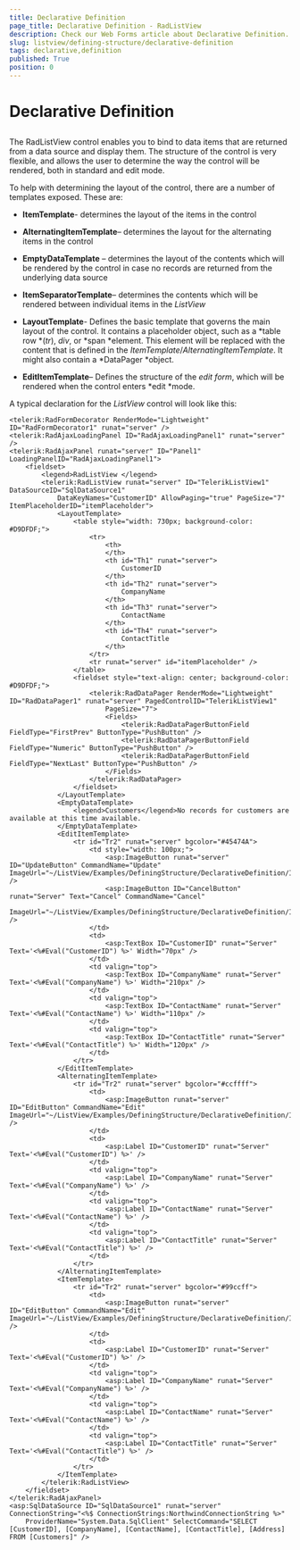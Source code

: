 ```yaml
---
title: Declarative Definition
page_title: Declarative Definition - RadListView
description: Check our Web Forms article about Declarative Definition.
slug: listview/defining-structure/declarative-definition
tags: declarative,definition
published: True
position: 0
---
```


# Declarative Definition



##  

The RadListView control enables you to bind to data items that are returned from a data source and display them. The structure of the control is very flexible, and allows the user to determine the way the control will be rendered, both in standard and edit mode.

To help with determining the layout of the control, there are a number of templates exposed. These are:

* **ItemTemplate**- determines the layout of the items in the control

* **AlternatingItemTemplate**– determines the layout for the alternating items in the control

* **EmptyDataTemplate** – determines the layout of the contents which will be rendered by the control in case no records are returned from the underlying data source

* **ItemSeparatorTemplate**– determines the contents which will be rendered between individual items in the *ListView*

* **LayoutTemplate**- Defines the basic template that governs the main layout of the control. It contains a placeholder object, such as a *table row *(*tr*), *div*, or *span *element. This element will be replaced with the content that is defined in the *ItemTemplate*/*AlternatingItemTemplate*. It might also contain a *DataPager *object.

* **EditItemTemplate**– Defines the structure of the *edit form*, which will be rendered when the control enters *edit *mode.

A typical declaration for the *ListView* control will look like this:

````ASP.NET
<telerik:RadFormDecorator RenderMode="Lightweight" ID="RadFormDecorator1" runat="server" />
<telerik:RadAjaxLoadingPanel ID="RadAjaxLoadingPanel1" runat="server" />
<telerik:RadAjaxPanel runat="server" ID="Panel1" LoadingPanelID="RadAjaxLoadingPanel1">
    <fieldset>
        <legend>RadListView </legend>
        <telerik:RadListView runat="server" ID="TelerikListView1" DataSourceID="SqlDataSource1"
            DataKeyNames="CustomerID" AllowPaging="true" PageSize="7" ItemPlaceholderID="itemPlaceholder">
            <LayoutTemplate>
                <table style="width: 730px; background-color: #D9DFDF;">
                    <tr>
                        <th>
                        </th>
                        <th id="Th1" runat="server">
                            CustomerID
                        </th>
                        <th id="Th2" runat="server">
                            CompanyName
                        </th>
                        <th id="Th3" runat="server">
                            ContactName
                        </th>
                        <th id="Th4" runat="server">
                            ContactTitle
                        </th>
                    </tr>
                    <tr runat="server" id="itemPlaceholder" />
                </table>
                <fieldset style="text-align: center; background-color: #D9DFDF;">
                    <telerik:RadDataPager RenderMode="Lightweight" ID="RadDataPager1" runat="server" PagedControlID="TelerikListView1"
                        PageSize="7">
                        <Fields>
                            <telerik:RadDataPagerButtonField FieldType="FirstPrev" ButtonType="PushButton" />
                            <telerik:RadDataPagerButtonField FieldType="Numeric" ButtonType="PushButton" />
                            <telerik:RadDataPagerButtonField FieldType="NextLast" ButtonType="PushButton" />
                        </Fields>
                    </telerik:RadDataPager>
                </fieldset>
            </LayoutTemplate>
            <EmptyDataTemplate>
                <legend>Customers</legend>No records for customers are available at this time available.
            </EmptyDataTemplate>
            <EditItemTemplate>
                <tr id="Tr2" runat="server" bgcolor="#45474A">
                    <td style="width: 100px;">
                        <asp:ImageButton runat="server" ID="UpdateButton" CommandName="Update" ImageUrl="~/ListView/Examples/DefiningStructure/DeclarativeDefinition/Img/Update.gif" />
                        <asp:ImageButton ID="CancelButton" runat="Server" Text="Cancel" CommandName="Cancel"
                            ImageUrl="~/ListView/Examples/DefiningStructure/DeclarativeDefinition/Img/Cancel.gif" />
                    </td>
                    <td>
                        <asp:TextBox ID="CustomerID" runat="Server" Text='<%#Eval("CustomerID") %>' Width="70px" />
                    </td>
                    <td valign="top">
                        <asp:TextBox ID="CompanyName" runat="Server" Text='<%#Eval("CompanyName") %>' Width="210px" />
                    </td>
                    <td valign="top">
                        <asp:TextBox ID="ContactName" runat="Server" Text='<%#Eval("ContactName") %>' Width="110px" />
                    </td>
                    <td valign="top">
                        <asp:TextBox ID="ContactTitle" runat="Server" Text='<%#Eval("ContactTitle") %>' Width="120px" />
                    </td>
                </tr>
            </EditItemTemplate>
            <AlternatingItemTemplate>
                <tr id="Tr2" runat="server" bgcolor="#ccffff">
                    <td>
                        <asp:ImageButton runat="server" ID="EditButton" CommandName="Edit" ImageUrl="~/ListView/Examples/DefiningStructure/DeclarativeDefinition/Img/Edit.gif" />
                    </td>
                    <td>
                        <asp:Label ID="CustomerID" runat="Server" Text='<%#Eval("CustomerID") %>' />
                    </td>
                    <td valign="top">
                        <asp:Label ID="CompanyName" runat="Server" Text='<%#Eval("CompanyName") %>' />
                    </td>
                    <td valign="top">
                        <asp:Label ID="ContactName" runat="Server" Text='<%#Eval("ContactName") %>' />
                    </td>
                    <td valign="top">
                        <asp:Label ID="ContactTitle" runat="Server" Text='<%#Eval("ContactTitle") %>' />
                    </td>
                </tr>
            </AlternatingItemTemplate>
            <ItemTemplate>
                <tr id="Tr2" runat="server" bgcolor="#99ccff">
                    <td>
                        <asp:ImageButton runat="server" ID="EditButton" CommandName="Edit" ImageUrl="~/ListView/Examples/DefiningStructure/DeclarativeDefinition/Img/Edit.gif" />
                    </td>
                    <td>
                        <asp:Label ID="CustomerID" runat="Server" Text='<%#Eval("CustomerID") %>' />
                    </td>
                    <td valign="top">
                        <asp:Label ID="CompanyName" runat="Server" Text='<%#Eval("CompanyName") %>' />
                    </td>
                    <td valign="top">
                        <asp:Label ID="ContactName" runat="Server" Text='<%#Eval("ContactName") %>' />
                    </td>
                    <td valign="top">
                        <asp:Label ID="ContactTitle" runat="Server" Text='<%#Eval("ContactTitle") %>' />
                    </td>
                </tr>
            </ItemTemplate>
        </telerik:RadListView>
    </fieldset>
</telerik:RadAjaxPanel>
<asp:SqlDataSource ID="SqlDataSource1" runat="server" ConnectionString="<%$ ConnectionStrings:NorthwindConnectionString %>"
    ProviderName="System.Data.SqlClient" SelectCommand="SELECT [CustomerID], [CompanyName], [ContactName], [ContactTitle], [Address] FROM [Customers]" />
````

 
